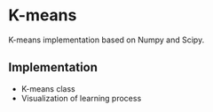 # K-means

K-means implementation based on Numpy and Scipy.

## Implementation

- K-means class
- Visualization of learning process